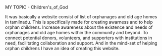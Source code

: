 MY TOPIC - Children's_of_God

It was basically a website consist of list of orphanages and old age homes in tamilnadu. This is specifically made for creating awarness and to help orphan childrens. Increase awareness about the existence and needs of orphanages and old age homes within the community and beyond. To connect potential donors, volunteers, and supporters with institutions in need, facilitating collaboration and support. And in the mind-set of helping orphan childrens I have an idea of creating this website.